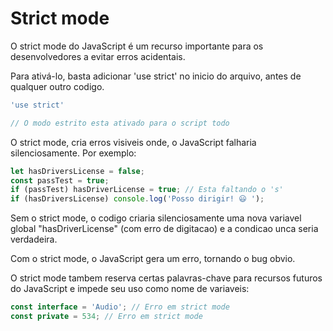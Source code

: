 # Strict mode

<p> O strict mode do JavaScript é um recurso importante para os desenvolvedores a evitar erros acidentais.
<p> Para ativá-lo, basta adicionar 'use strict' no inicio do arquivo, antes de qualquer outro codigo.

```js
'use strict'

// O modo estrito esta ativado para o script todo
```
<p> O strict mode, cria erros visiveis onde, o JavaScript falharia silenciosamente. Por exemplo:

```js
let hasDriversLicense = false;
const passTest = true;
if (passTest) hasDriverLicense = true; // Esta faltando o 's'
if (hasDriversLicense) console.log('Posso dirigir! 😃 ');
```
<p>Sem o strict mode, o codigo criaria silenciosamente uma nova variavel global "hasDriverLicense" (com erro de digitacao) e a condicao unca seria verdadeira.
<p>Com o strict mode, o JavaScript gera um erro, tornando o bug obvio.

<p>O strict mode tambem reserva certas palavras-chave para recursos futuros do JavaScript e impede seu uso como nome de variaveis:

```js
const interface = 'Audio'; // Erro em strict mode
const private = 534; // Erro em strict mode
```